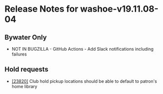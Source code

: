 
# Release Notes for washoe-v19.11.08-04

## Bywater Only

- NOT IN BUGZILLA - GitHub Actions - Add Slack notifications including failures

## Hold requests

- [[23820]](http://bugs.koha-community.org/bugzilla3/show_bug.cgi?id=23820) Club hold pickup locations should be able to default to patron's home library



